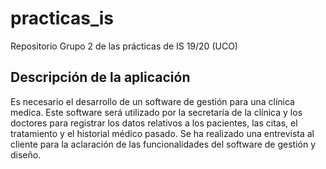 # practicas_is
Repositorio Grupo 2 de las prácticas de IS 19/20 (UCO)

## Descripción de la aplicación
Es necesario el desarrollo de un software de gestión para una clínica medica. Este software será utilizado por la secretaría de la clínica y los doctores para registrar los datos relativos a los pacientes, las citas, el tratamiento y el historial médico pasado.
Se ha realizado una entrevista al cliente para la aclaración de las funcionalidades del software de gestión y diseño. 
